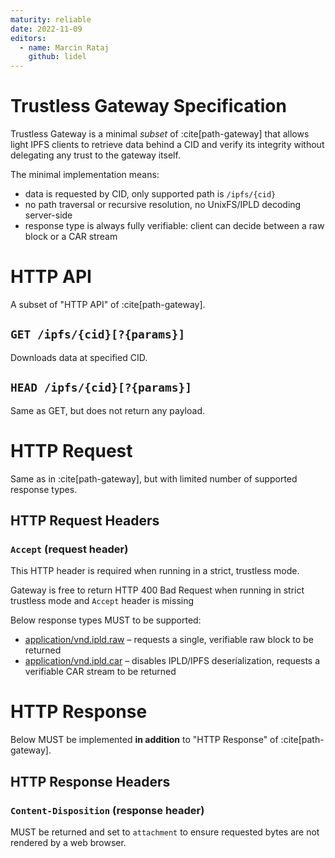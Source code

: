 ```yaml
---
maturity: reliable
date: 2022-11-09
editors:
  - name: Marcin Rataj
    github: lidel
---
```


# Trustless Gateway Specification

Trustless Gateway is a minimal _subset_ of :cite[path-gateway]
that allows light IPFS clients to retrieve data behind a CID and verify its
integrity without delegating any trust to the gateway itself.

The minimal implementation means:

- data is requested by CID, only supported path is `/ipfs/{cid}`
- no path traversal or recursive resolution, no UnixFS/IPLD decoding server-side
- response type is always fully verifiable: client can decide between a raw block or a CAR stream

# HTTP API

A subset of "HTTP API" of :cite[path-gateway].

## `GET /ipfs/{cid}[?{params}]`

Downloads data at specified CID.

## `HEAD /ipfs/{cid}[?{params}]`

Same as GET, but does not return any payload.

# HTTP Request

Same as in :cite[path-gateway], but with limited number of supported response types.

## HTTP Request Headers

### `Accept` (request header)

This HTTP header is required when running in a strict, trustless mode.

Gateway is free to return HTTP 400 Bad Request when running in strict trustless
mode and  `Accept` header is missing

Below response types MUST to be supported:

- [application/vnd.ipld.raw](https://www.iana.org/assignments/media-types/application/vnd.ipld.raw) – requests a single, verifiable raw block to be returned
- [application/vnd.ipld.car](https://www.iana.org/assignments/media-types/application/vnd.ipld.car) – disables IPLD/IPFS deserialization, requests a verifiable CAR stream to be returned

# HTTP Response

Below MUST be implemented **in addition** to "HTTP Response" of :cite[path-gateway].

## HTTP Response Headers

### `Content-Disposition` (response header)

MUST be returned and set to `attachment` to ensure requested bytes are not rendered by a web browser.
